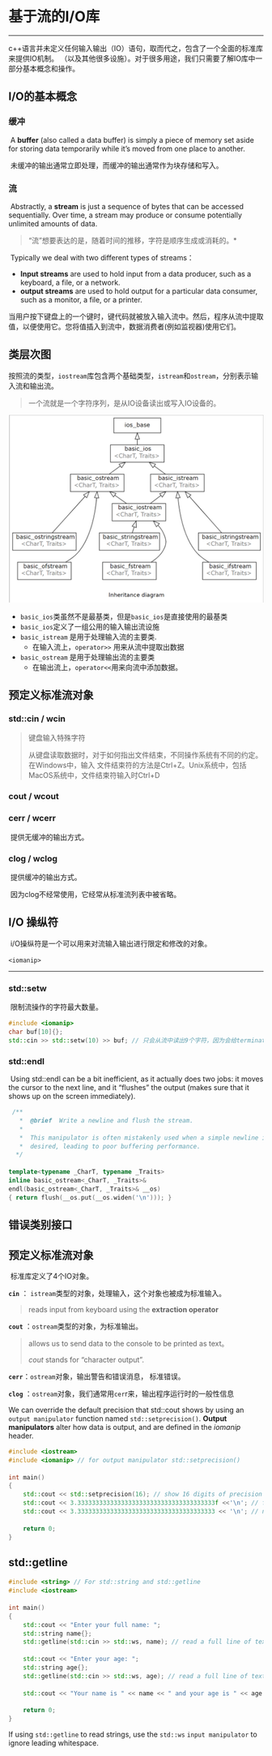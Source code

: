 # 基于流的I/O库

---

​		c++语言并未定义任何输入输出（IO）语句，取而代之，包含了一个全面的标准库来提供IO机制。
（以及其他很多设施）。对于很多用途，我们只需要了解IO库中一部分基本概念和操作。	



## I/O的基本概念

### 缓冲

​		A **buffer** (also called a data buffer) is simply a piece of memory set aside for storing data temporarily while it’s moved from one place to another. 

​		未缓冲的输出通常立即处理，而缓冲的输出通常作为块存储和写入。

### 流

​		Abstractly, a **stream** is just a sequence of bytes that can be accessed sequentially. Over time, a stream may produce or consume potentially unlimited amounts of data.

> “流”想要表达的是，随着时间的推移，字符是顺序生成或消耗的。*

​		Typically we deal with two different types of streams：

- **Input streams** are used to hold input from a data producer, such as a keyboard, a file, or a network. 
- **output streams** are used to hold output for a particular data consumer, such as a monitor, a file, or a printer. 

​		当用户按下键盘上的一个键时，键代码就被放入输入流中。然后，程序从流中提取值，以便使用它。您将值插入到流中，数据消费者(例如监视器)使用它们。

## 类层次图

​		按照流的类型，`iostream`库包含两个基础类型，``istream``和``ostream``，分别表示输入流和输出流。

> 一个流就是一个字符序列，是从IO设备读出或写入IO设备的。

![image-20221209104100446](https://raw.githubusercontent.com/Mocearan/picgo-server/main/image-20221209104100446.png)

- `basic_ios`类虽然不是最基类，但是`basic_ios`是直接使用的最基类
- `basic_ios`定义了一组公用的输入输出流设施
- `basic_istream` 是用于处理输入流的主要类.
  -  在输入流上，``operator>>`` 用来从流中提取出数据 
- `basic_ostream` 是用于处理输出流的主要类
  - 在输出流上，`operator<<`用来向流中添加数据。

## 预定义标准流对象



### std::cin / wcin

> 键盘输入特殊字符
>
> 	从键盘读取数据时，对于如何指出文件结束，不同操作系统有不同的约定。在Windows中，输入
> 	文件结束符的方法是Ctrl+Z。Unix系统中，包括MacOS系统中，文件结束符输入时Ctrl+D

### cout / wcout

### cerr / wcerr

​		提供无缓冲的输出方式。

### clog / wclog

​		提供缓冲的输出方式。

​		因为clog不经常使用，它经常从标准流列表中被省略。

## I/O 操纵符

​		i/O操纵符是一个可以用来对流输入输出进行限定和修改的对象。

`<iomanip>`

---

### std::setw

​		限制流操作的字符最大数量。

```c++
#include <iomanip>
char buf[10]{};
std::cin >> std::setw(10) >> buf; // 只会从流中读出9个字符，因为会给terminator留下一个字符，'\0'
```



### std::endl

​		Using std::endl can be a bit inefficient, as it actually does two jobs: it moves the cursor to the next line, and it “flushes” the output (makes sure that it shows up on the screen immediately). 

```c++
 /**
   *  @brief  Write a newline and flush the stream.
   *
   *  This manipulator is often mistakenly used when a simple newline is
   *  desired, leading to poor buffering performance.
  */

template<typename _CharT, typename _Traits>
inline basic_ostream<_CharT, _Traits>&
endl(basic_ostream<_CharT, _Traits>& __os)
{ return flush(__os.put(__os.widen('\n'))); }
```



## 错误类别接口



## 预定义标准流对象

​		标准库定义了4个IO对象。

**`cin`** ： `istream`类型的对象，处理输入，这个对象也被成为标准输入。

> reads input from keyboard using the **extraction operator**

**`cout`** ：`ostream`类型的对象，为标准输出。

> allows us to send data to the console to be printed as text。
>
> *cout* stands for “character output”.

**`cerr`**：`ostream`对象，输出警告和错误消息， 标准错误。

**`clog`** ：`ostream`对象，我们通常用`cer`r来，输出程序运行时的一般性信息



We can override the default precision that std::cout shows by using an `output manipulator` function named `std::setprecision()`. **Output manipulators** alter how data is output, and are defined in the *iomanip* header.

```c++
#include <iostream>
#include <iomanip> // for output manipulator std::setprecision()

int main()
{
    std::cout << std::setprecision(16); // show 16 digits of precision
    std::cout << 3.33333333333333333333333333333333333333f <<'\n'; // f suffix means float
    std::cout << 3.33333333333333333333333333333333333333 << '\n'; // no suffix means double

    return 0;
}
```



## std::getline

```c++
#include <string> // For std::string and std::getline
#include <iostream>

int main()
{
    std::cout << "Enter your full name: ";
    std::string name{};
    std::getline(std::cin >> std::ws, name); // read a full line of text into name

    std::cout << "Enter your age: ";
    std::string age{};
    std::getline(std::cin >> std::ws, age); // read a full line of text into age

    std::cout << "Your name is " << name << " and your age is " << age << '\n';

    return 0;
}
```

If using `std::getline` to read strings, use the `std::ws` `input manipulator` to ignore leading whitespace.
